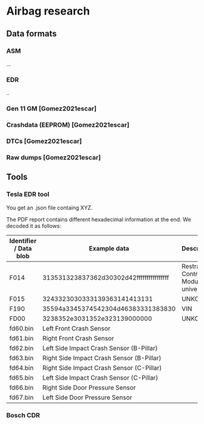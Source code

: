 # Airbag research

## Data formats

### ASM

...

### EDR

..

### Gen 11 GM [Gomez2021escar]

### Crashdata (EEPROM) [Gomez2021escar]

### DTCs [Gomez2021escar]

### Raw dumps [Gomez2021escar]

## Tools

### Tesla EDR tool

You get an .json file containg XYZ.

The PDF report contains different hexadecimal information at the end. We decoded it as follows:

| Identifier / Data blob | Example data | Description |
| ---------- | ---- | ----------- |
| F014 | 313531323837362d30302d42ffffffffffffffff | Restraint Control Module - universal |
| F015 | 3243323030333139363141413131 | UNKOWN |
| F190 | 35594a3345374542304d46383331383830 | VIN |
| FD00 | 3238352e3031352e323139000000 | UNKOWN |
| fd60.bin | Left Front Crash Sensor |
| fd61.bin | Right Front Crash Sensor|
| fd62.bin | Left Side Impact Crash Sensor (B-Pillar) |
| fd63.bin | Right Side Impact Crash Sensor (B-Pillar) |
| fd64.bin | Right Side Impact Crash Sensor (C-Pillar) |
| fd65.bin | Left Side Impact Crash Sensor (C-Pillar) |
| fd66.bin | Right Side Door Pressure Sensor |
| fd67.bin | Left Side Door Pressure Sensor |

### Bosch CDR
